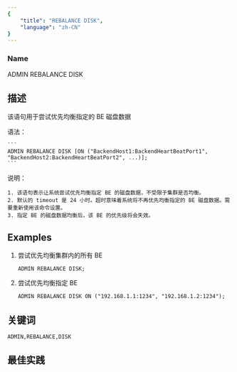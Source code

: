 ```yaml
---
{
    "title": "REBALANCE DISK",
    "language": "zh-CN"
}
---
```


<!-- 
Licensed to the Apache Software Foundation (ASF) under one
or more contributor license agreements.  See the NOTICE file
distributed with this work for additional information
regarding copyright ownership.  The ASF licenses this file
to you under the Apache License, Version 2.0 (the
"License"); you may not use this file except in compliance
with the License.  You may obtain a copy of the License at
  http://www.apache.org/licenses/LICENSE-2.0
Unless required by applicable law or agreed to in writing,
software distributed under the License is distributed on an
"AS IS" BASIS, WITHOUT WARRANTIES OR CONDITIONS OF ANY
KIND, either express or implied.  See the License for the
specific language governing permissions and limitations
under the License.
-->



### Name
ADMIN REBALANCE DISK
## 描述

该语句用于尝试优先均衡指定的 BE 磁盘数据

语法：

    ```
    ADMIN REBALANCE DISK [ON ("BackendHost1:BackendHeartBeatPort1", "BackendHost2:BackendHeartBeatPort2", ...)];
    ```

说明：

    1. 该语句表示让系统尝试优先均衡指定 BE 的磁盘数据，不受限于集群是否均衡。
    2. 默认的 timeout 是 24 小时。超时意味着系统将不再优先均衡指定的 BE 磁盘数据。需要重新使用该命令设置。
	3. 指定 BE 的磁盘数据均衡后，该 BE 的优先级将会失效。

## Examples

1. 尝试优先均衡集群内的所有 BE

    ```
    ADMIN REBALANCE DISK;
    ```

2. 尝试优先均衡指定 BE

    ```
    ADMIN REBALANCE DISK ON ("192.168.1.1:1234", "192.168.1.2:1234");
    ```

## 关键词

    ADMIN,REBALANCE,DISK

## 最佳实践

